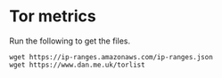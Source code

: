 # Tor metrics

Run the following to get the files.

```
wget https://ip-ranges.amazonaws.com/ip-ranges.json
wget https://www.dan.me.uk/torlist
```